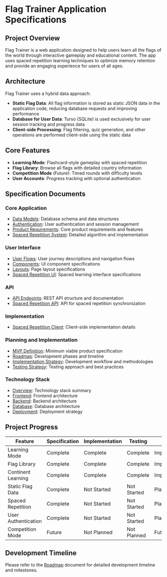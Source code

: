 # Flag Trainer Application Specifications

## Project Overview

Flag Trainer is a web application designed to help users learn all the flags of the world through interactive gameplay and educational content. The app uses spaced repetition learning techniques to optimize memory retention and provide an engaging experience for users of all ages.

## Architecture

Flag Trainer uses a hybrid data approach:

- **Static Flag Data**: All flag information is stored as static JSON data in the application code, reducing database requests and improving performance
- **Database for User Data**: Turso (SQLite) is used exclusively for user session tracking and progress data
- **Client-side Processing**: Flag filtering, quiz generation, and other operations are performed client-side using the static data

## Core Features

- **Learning Mode**: Flashcard-style gameplay with spaced repetition
- **Flag Library**: Browse all flags with detailed country information
- **Competition Mode** (Future): Timed rounds with difficulty levels
- **User Accounts**: Progress tracking with optional authentication

## Specification Documents

### Core Application

- [Data Models](core/data-models.md): Database schema and data structures
- [Authentication](core/auth.md): User authentication and session management
- [Product Requirements](../product-requirements.md): Core product requirements and features
- [Spaced Repetition System](core/spaced-repetition.md): Detailed algorithm and implementation

### User Interface

- [User Flows](ui/user-flows.md): User journey descriptions and navigation flows
- [Components](ui/components.md): UI component specifications
- [Layouts](ui/layouts.md): Page layout specifications
- [Spaced Repetition UI](ui/spaced-repetition-ui.md): Spaced learning interface specifications

### API

- [API Endpoints](api/api-endpoints.md): REST API structure and documentation
- [Spaced Repetition API](api/spaced-repetition-api.md): API for spaced repetition synchronization

### Implementation

- [Spaced Repetition Client](implementation/spaced-repetition-client.md): Client-side implementation details

### Planning and Implementation

- [MVP Definition](plan/mvp.md): Minimum viable product specification
- [Roadmap](plan/roadmap.md): Development phases and timeline
- [Implementation Strategy](plan/implementation-strategy.md): Development workflow and methodologies
- [Testing Strategy](plan/testing-strategy.md): Testing approach and best practices

### Technology Stack

- [Overview](../techstack/overview.md): Technology stack summary
- [Frontend](../techstack/frontend.md): Frontend architecture
- [Backend](../techstack/backend.md): Backend architecture
- [Database](../techstack/database.md): Database architecture
- [Deployment](../techstack/deployment.md): Deployment strategy

## Project Progress

| Feature             | Specification | Implementation | Testing     | Status      |
| ------------------- | ------------- | -------------- | ----------- | ----------- |
| Learning Mode       | Complete      | Complete       | Complete    | Implemented |
| Flag Library        | Complete      | Complete       | Complete    | Implemented |
| Continent Learning  | Complete      | Complete       | Complete    | Implemented |
| Static Flag Data    | Complete      | Not Started    | Not Started | Planning    |
| Spaced Repetition   | Complete      | Not Started    | Not Started | Planning    |
| User Authentication | Complete      | Not Started    | Not Started | Planning    |
| Competition Mode    | Future        | Not Planned    | Not Planned | Future      |

## Development Timeline

Please refer to the [Roadmap](plan/roadmap.md) document for detailed development timeline and milestones.
